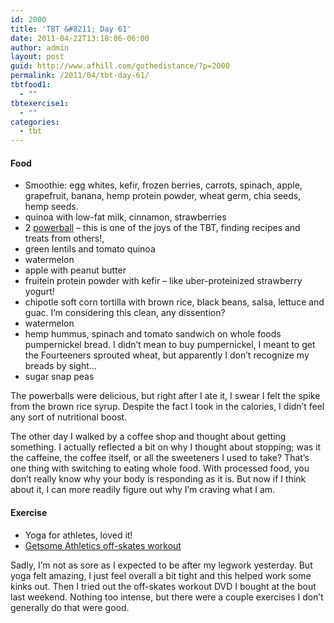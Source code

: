 ```yaml
---
id: 2000
title: 'TBT &#8211; Day 61'
date: 2011-04-22T13:18:06-06:00
author: admin
layout: post
guid: http://www.afhill.com/gothedistance/?p=2000
permalink: /2011/04/tbt-day-61/
tbtfood1:
  - ""
tbtexercise1:
  - ""
categories:
  - tbt
---
```

#### Food

  * Smoothie: egg whites, kefir, frozen berries, carrots, spinach, apple, grapefruit, banana, hemp protein powder, wheat germ, chia seeds, hemp seeds.
  * quinoa with low-fat milk, cinnamon, strawberries
  * 2 [powerball](http://noticeverything.blogspot.com/2011/04/baseball-powerballs.html) &#8211; this is one of the joys of the TBT, finding recipes and treats from others!, 
  * green lentils and tomato quinoa
  * watermelon
  * apple with peanut butter
  * fruitein protein powder with kefir &#8211; like uber-proteinized strawberry yogurt!
  * chipotle soft corn tortilla with brown rice, black beans, salsa, lettuce and guac. I&#8217;m considering this clean, any dissention?
  * watermelon
  * hemp hummus, spinach and tomato sandwich on whole foods pumpernickel bread. I didn&#8217;t mean to buy pumpernickel, I meant to get the Fourteeners sprouted wheat, but apparently I don&#8217;t recognize my breads by sight&#8230;
  * sugar snap peas

The powerballs were delicious, but right after I ate it, I swear I felt the spike from the brown rice syrup. Despite the fact I took in the calories, I didn&#8217;t feel any sort of nutritional boost.

The other day I walked by a coffee shop and thought about getting something. I actually reflected a bit on why I thought about stopping; was it the caffeine, the coffee itself, or all the sweeteners I used to take? That&#8217;s one thing with switching to eating whole food. With processed food, you don&#8217;t really know why your body is responding as it is. But now if I think about it, I can more readily figure out why I&#8217;m craving what I am.

#### Exercise

  * Yoga for athletes, loved it!
  * [Getsome Athletics off-skates workout](http://www.fastgirlskates.com/roller-derby-skates/pc/viewPrd.asp?idproduct=17202&idcategory=25)

Sadly, I&#8217;m not as sore as I expected to be after my legwork yesterday. But yoga felt amazing, I just feel overall a bit tight and this helped work some kinks out. Then I tried out the off-skates workout DVD I bought at the bout last weekend. Nothing too intense, but there were a couple exercises I don&#8217;t generally do that were good.